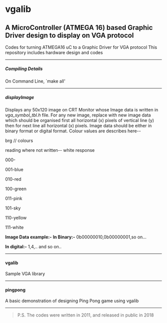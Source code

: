 # vgalib
## A MicroController (ATMEGA 16) based Graphic Driver design to display on VGA protocol

Codes for turning ATMEGA16 uC to a Graphic Driver for VGA protocol 
This repository includes hardware design and codes

***

##### Compiling Details
On Command Line, `make all' 

***

##### displayImage
Displays any 50x120 image on CRT Monitor whose Image data is written in *vga_symbol_tbl.h* file. For any new image, replace with new image data which should be organised first all horizontal (x) pixels of vertical line (y) then for next line all horizontal (x) pixels. Image data should be either in binary format or digital format. 
Colour values are describes here--


brg      // colours


reading where not written-- white response

000-


001-blue


010-red


100-green


011-pink


101-sky


110-yellow


111-white

**Image Data example:-**
**In Binary:-**
0b00000010,0b00000001,so on...

**In digital:-**
1,4,.. and so on..

***

#### vgalib
Sample VGA library

***

#### pingpong
A basic demonstration of designing Ping Pong game using vgalib

***

> P.S. The codes were written in 2011, and released in public in 2018
